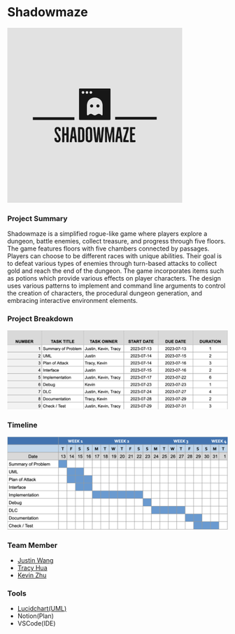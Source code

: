 # Shadowmaze

<img src="ele/Shadowmaze-logos.jpeg" alt="logo" width="400"/>

### Project Summary
Shadowmaze is a simplified rogue-like game where players explore a dungeon, battle enemies, collect treasure, and progress through five floors. The game features floors with five chambers connected by passages. Players can choose to be different races with unique abilities. Their goal is to defeat various types of enemies through turn-based attacks to collect gold and reach the end of the dungeon. The game incorporates items such as potions which provide various effects on player characters. The design uses various patterns to implement and command line arguments to control the creation of characters, the procedural dungeon generation, and embracing interactive environment elements.

### Project Breakdown
![breakdown](ele/Shadowmaze-breakdown.png)

### Timeline
![timeline](ele/Shadowmaze-timeline.png)

### Team Member
* [Justin Wang](https://github.com/DroitXenon)  
* [Tracy Hua](https://github.com/BlowWest)
* [Kevin Zhu](https://github.com/zks10)

### Tools
* [Lucidchart(UML)](https://lucid.app/lucidchart/00ddff49-7be7-4989-b2fe-fc8fa0e9c1f9/edit?viewport_loc=-1000%2C-11%2C2720%2C1483%2C0_0&invitationId=inv_14df7ee3-b49f-486b-bf88-7cd70cb63f2a)  
* Notion(Plan)
* VSCode(IDE)
